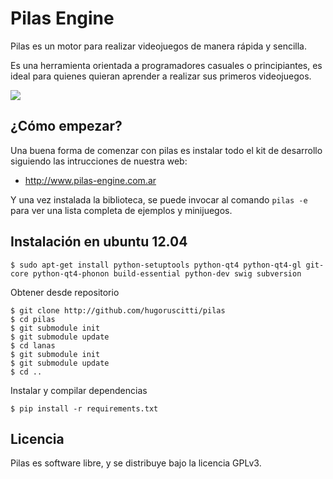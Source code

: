 # Pilas Engine

Pilas es un motor para realizar videojuegos de manera rápida y sencilla.

Es una herramienta orientada a programadores casuales o principiantes, es ideal para quienes quieran aprender a realizar sus primeros videojuegos.


![](http://www.pilas-engine.com.ar/images/slides/slide1.jpg)


## ¿Cómo empezar?

Una buena forma de comenzar con pilas es instalar todo el kit de desarrollo siguiendo las intrucciones de nuestra web:

- http://www.pilas-engine.com.ar

Y una vez instalada la biblioteca, se puede invocar al comando ``pilas -e`` para ver una lista completa de ejemplos y minijuegos.


## Instalación en ubuntu 12.04

	$ sudo apt-get install python-setuptools python-qt4 python-qt4-gl git-core python-qt4-phonon build-essential python-dev swig subversion

Obtener desde repositorio

    $ git clone http://github.com/hugoruscitti/pilas
    $ cd pilas
    $ git submodule init
    $ git submodule update
    $ cd lanas
    $ git submodule init
    $ git submodule update
    $ cd ..

Instalar y compilar dependencias

	$ pip install -r requirements.txt

## Licencia

Pilas es software libre, y se distribuye bajo la licencia GPLv3.
